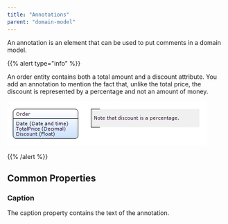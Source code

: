 ```yaml
---
title: "Annotations"
parent: "domain-model"
---
```



An annotation is an element that can be used to put comments in a domain model.

{{% alert type="info" %}}

An order entity contains both a total amount and a discount attribute. You add an annotation to mention the fact that, unlike the total price, the discount is represented by a percentage and not an amount of money.

![](attachments/16713934/16844036.png)

{{% /alert %}}

## Common Properties

### Caption

The caption property contains the text of the annotation.
